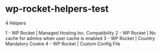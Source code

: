 # wp-rocket-helpers-test

4 Helpers

1 -  WP Rocket | Managed Hosting Inc. Compatibility
2 -  WP Rocket | No cache for admins when user cache is enabled
3 -  WP Rocket | Country Mandatory Cookie
4 -  WP Rocket | Custom Config File